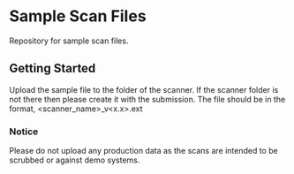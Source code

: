 # Sample Scan Files

Repository for sample scan files.

## Getting Started

Upload the sample file to the folder of the scanner. If the scanner folder is not there then please create it with the submission. The file should be in the format, <scanner_name>\_v<x.x>.ext

### Notice

Please do not upload any production data as the scans are intended to be scrubbed or against demo systems.
